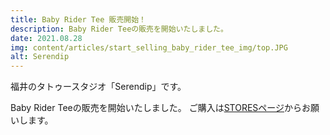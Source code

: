 ```yaml
---
title: Baby Rider Tee 販売開始！
description: Baby Rider Teeの販売を開始いたしました。
date: 2021.08.28
img: content/articles/start_selling_baby_rider_tee_img/top.JPG
alt: Serendip
---
```


福井のタトゥースタジオ「Serendip」です。

Baby Rider Teeの販売を開始いたしました。
ご購入は[STORESページ](https://tatoostudioserendip.stores.jp/items/6108bf75a92a786a0c99b22c)からお願いします。
